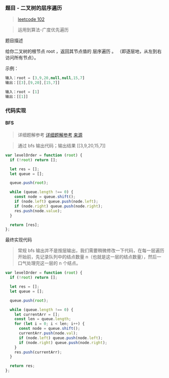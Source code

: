 ### 题目 - 二叉树的层序遍历

> [leetcode 102](https://leetcode-cn.com/problems/binary-tree-level-order-traversal/)

> 运用到算法-广度优先遍历

题目描述

给你二叉树的根节点 root ，返回其节点值的 层序遍历 。 （即逐层地，从左到右访问所有节点）。

示例：

```js
输入：root = [3,9,20,null,null,15,7]
输出：[[3],[9,20],[15,7]]

输入：root = [1]
输出：[[1]]

```

### 代码实现

#### BFS

> 详细题解参考 [详细题解参考](https://leetcode.cn/problems/binary-tree-level-order-traversal/solution/bfs-de-shi-yong-chang-jing-zong-jie-ceng-xu-bian-l/) [来源](https://leetcode.cn/u/nettee/)

> 通过 bfs 输出代码；输出结果 [[3,9,20,15,7]]

```js
var levelOrder = function (root) {
  if (!root) return [];

  let res = [];
  let queue = [];

  queue.push(root);

  while (queue.length !== 0) {
    const node = queue.shift();
    if (node.left) queue.push(node.left);
    if (node.right) queue.push(node.right);
    res.push(node.value);
  }

  return [res];
};
```

最终实现代码

> 常规 bfs 输出并不是按层输出，我们需要稍微修改一下代码，在每一层遍历开始前，先记录队列中的结点数量 n（也就是这一层的结点数量），然后一口气处理完这一层的 n 个结点。

```js
var levelOrder = function (root) {
  if (!root) return [];

  let res = [];
  let queue = [];

  queue.push(root);

  while (queue.length !== 0) {
    let currentArr = [];
    const len = queue.length;
    for (let i = 0; i < len; i++) {
      const node = queue.shift();
      currentArr.push(node.val);
      if (node.left) queue.push(node.left);
      if (node.right) queue.push(node.right);
    }
    res.push(currentArr);
  }

  return res;
};
```
